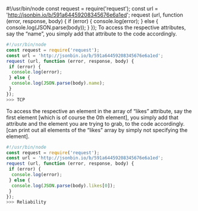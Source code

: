 #!/usr/bin/node
const request = require('request');
const url = 'http://jsonbin.io/b/591a64459208345676e6a1ed';
request (url, function (error, response, body) {
 if (error) {
  console.log(error);
 } else {
  console.log(JSON.parse(body));
 }
});
To access the respective attributes, say the “name”, you simply add that attribute to the code accordingly.

```javascript
#!/usr/bin/node
const request = require('request');
const url = 'http://jsonbin.io/b/591a64459208345676e6a1ed';
request (url, function (error, response, body) {
 if (error) {
  console.log(error);
 } else {
  console.log(JSON.parse(body).name);
 }
});
>>> TCP
```

To access the respective an element in the array of “likes” attribute, say the first element [which is of course the 0th element], you simply add that attribute and the element you are trying to grab, to the code accordingly. [can print out all elements of the “likes” array by simply not specifying the element].

```javascript
#!/usr/bin/node
const request = require('request');
const url = 'http://jsonbin.io/b/591a64459208345676e6a1ed';
request (url, function (error, response, body) {
 if (error) {
  console.log(error);
 } else {
  console.log(JSON.parse(body).likes[0]);
 }
});
>>> Reliability
```
